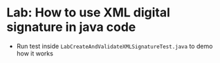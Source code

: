 # Lab: How to use XML digital signature in java code

- Run test inside `LabCreateAndValidateXMLSignatureTest.java` to demo how it works